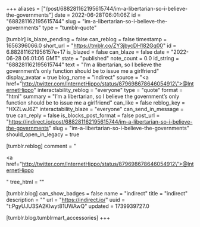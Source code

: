 +++
aliases = ["/post/688281162195615744/im-a-libertarian-so-i-believe-the-governments"]
date = 2022-06-28T06:01:06Z
id = "688281162195615744"
slug = "im-a-libertarian-so-i-believe-the-governments"
type = "tumblr-quote"

[tumblr]
is_blaze_pending = false
can_reblog = false
timestamp = 1656396066.0
short_url = "https://tmblr.co/ZY3jbycDH182Gq00"
id = 6.882811621956157e+17
is_blazed = false
can_blaze = false
date = "2022-06-28 06:01:06 GMT"
state = "published"
note_count = 0.0
id_string = "688281162195615744"
text = "I’m a libertarian, so I believe the government’s only function should be to issue me a girlfriend"
display_avatar = true
blog_name = "indirect"
source = "<a href=\"http://twitter.com/InternetHippo/status/879698678646054912\">@InternetHippo</a>"
interactability_reblog = "everyone"
type = "quote"
format = "html"
summary = "I’m a libertarian, so I believe the government’s only function should be to issue me a girlfriend"
can_like = false
reblog_key = "HXZLwJ6Z"
interactability_blaze = "everyone"
can_send_in_message = true
can_reply = false
is_blocks_post_format = false
post_url = "https://indirect.io/post/688281162195615744/im-a-libertarian-so-i-believe-the-governments"
slug = "im-a-libertarian-so-i-believe-the-governments"
should_open_in_legacy = true

[tumblr.reblog]
comment = "<p><a href=\"http://twitter.com/InternetHippo/status/879698678646054912\">@InternetHippo</a></p>"
tree_html = ""

[tumblr.blog]
can_show_badges = false
name = "indirect"
title = "indirect"
description = ""
url = "https://indirect.io/"
uuid = "t:PgyUJU3SA2Klwyt81UWAwQ"
updated = 1739939727.0

[tumblr.blog.tumblrmart_accessories]
+++
